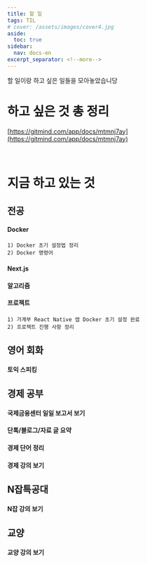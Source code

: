 ```yaml
---
title: 할 일
tags: TIL
# cover: /assets/images/cover4.jpg
aside:
  toc: true
sidebar:
  nav: docs-en
excerpt_separator: <!--more-->
---
```


할 일이랑 하고 싶은 일들을 모아놓았습니당

<!--more-->

# 하고 싶은 것 총 정리
[https://gitmind.com/app/docs/mtmnj7ay](https://gitmind.com/app/docs/mtmnj7ay)

<br>

# 지금 하고 있는 것

전공
----
#### Docker 
```
1) Docker 초기 설정법 정리
2) Docker 명령어
```

#### Next.js 
#### 알고리즘 
#### 프로젝트
```
1) 가계부 React Native 앱 Docker 초기 설정 완료
2) 프로젝트 진행 사항 정리
```

영어 회화
----
#### 토익 스피킹

경제 공부
----
#### 국제금융센터 일일 보고서 보기
#### 단톡/블로그/자료 글 요약
#### 경제 단어 정리
#### 경제 강의 보기

N잡특공대
----
#### N잡 강의 보기

교양
----
#### 교양 강의 보기

